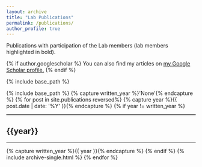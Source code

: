 ```yaml
---
layout: archive
title: "Lab Publications"
permalink: /publications/
author_profile: true
---
```


Publications with participation of the Lab members (lab members highlighted in bold).

{% if author.googlescholar %}
  You can also find my articles on <u><a href="{{author.googlescholar}}">my Google Scholar profile</a>.</u>
{% endif %}

{% include base_path %}

{% include base_path %} {% capture written_year %}'None'{% endcapture %} {% for post in site.publications reversed%} {% capture year %}{{ post.date | date: '%Y' }}{% endcapture %} {% if year != written_year %}
<hr style="height:2px;border:none;color:#333;background-color:#333;" />
<h2>{{year}} </h2>
<hr>
{% capture written_year %}{{ year }}{% endcapture %} {% endif %} {% include archive-single.html %} {% endfor %} 
